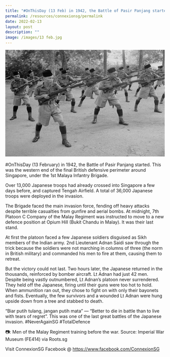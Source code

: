 ```yaml
---
title: "#OnThisDay (13 Feb) in 1942, the Battle of Pasir Panjang started"
permalink: /resources/connexionsg/permalink
date: 2022-02-13
layout: post
description: ""
image: /images/13 feb.jpg
---
```

![](/images/13%20feb.jpg)

#OnThisDay (13 February) in 1942, the Battle of Pasir Panjang started. This was the western end of the final British defensive perimeter around Singapore, under the 1st Malaya Infantry Brigade.

Over 13,000 Japanese troops had already crossed into Singapore a few days before, and captured Tengah Airfield. A total of 36,000 Japanese troops were deployed in the invasion.

The Brigade faced the main invasion force, fending off heavy attacks despite terrible casualties from gunfire and aerial bombs. At midnight, 7th Platoon C Company of the Malay Regiment was instructed to move to a new defence position at Opium Hill (Bukit Chandu in Malay). It was their last stand.

At first the platoon faced a few Japanese soldiers disguised as Sikh members of the Indian army. 2nd Lieutenant Adnan Saidi saw through the trick because the soldiers were not marching in columns of three (the norm in British military) and commanded his men to fire at them, causing them to retreat.

But the victory could not last. Two hours later, the Japanese returned in the thousands, reinforced by bomber aircraft. Lt Adnan had just 42 men. Despite being vastly outnumbered, Lt Adnan’s platoon never surrendered. They held off the Japanese, firing until their guns were too hot to hold. When ammunition ran out, they chose to fight on with only their bayonets and fists. Eventually, the few survivors and a wounded Lt Adnan were hung upside down from a tree and stabbed to death.

“Biar putih tulang, jangan putih mata” — “Better to die in battle than to live with tears of regret”. This was one of the last great battles of the Japanese invasion. #NeverAgainSG #TotalDefence

📷: Men of the Malay Regiment training before the war. Source: Imperial War Museum (FE414) via Roots.sg

Visit ConnexionSG Facebook @ https://www.facebook.com/ConnexionSG